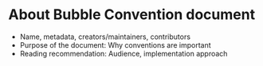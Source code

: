 # About Bubble Convention document



* Name, metadata, creators/maintainers, contributors
* Purpose of the document: Why conventions are important
* Reading recommendation: Audience, implementation approach

